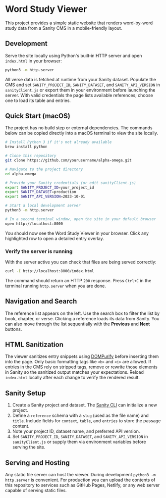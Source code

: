 # Word Study Viewer

This project provides a simple static website that renders word-by-word study data from a Sanity CMS in a mobile-friendly layout.

## Development

Serve the site locally using Python's built‑in HTTP server and open `index.html` in your browser:

```bash
python3 -m http.server
```

All verse data is fetched at runtime from your Sanity dataset. Populate the CMS and set `SANITY_PROJECT_ID`, `SANITY_DATASET`, and `SANITY_API_VERSION` in `sanityClient.js` or export them in your environment before launching the server. With valid credentials the page lists available references; choose one to load its table and entries.

## Quick Start (macOS)

The project has no build step or external dependencies. The commands below can be copied directly into a macOS terminal to view the site locally.

```bash
# Install Python 3 if it's not already available
brew install python

# Clone this repository
git clone https://github.com/yourusername/alpha-omega.git

# Navigate to the project directory
cd alpha-omega

# Provide your Sanity credentials (or edit sanityClient.js)
export SANITY_PROJECT_ID=your_project_id
export SANITY_DATASET=production
export SANITY_API_VERSION=2023-10-01

# Start a local development server
python3 -m http.server

# In a second terminal window, open the site in your default browser
open http://localhost:8000
```

You should now see the Word Study Viewer in your browser. Click any highlighted row to open a detailed entry overlay.

### Verify the server is running

With the server active you can check that files are being served correctly:

```bash
curl -I http://localhost:8000/index.html
```

The command should return an HTTP `200` response. Press `Ctrl+C` in the terminal running `http.server` when you are done.

## Navigation and Search

The reference list appears on the left. Use the search box to filter the list by book, chapter, or verse. Clicking a reference loads its data from Sanity. You can also move through the list sequentially with the **Previous** and **Next** buttons.

## HTML Sanitization

The viewer sanitizes entry snippets using [DOMPurify](https://github.com/cure53/DOMPurify) before inserting them into the page. Only basic formatting tags like `<b>` and `<i>` are allowed. If entries in the CMS rely on stripped tags, remove or rewrite those elements in Sanity so the sanitized output matches your expectations. Reload `index.html` locally after each change to verify the rendered result.

## Sanity Setup

1. Create a Sanity project and dataset. The [Sanity CLI](https://www.sanity.io/docs/getting-started) can initialize a new project.
2. Define a `reference` schema with a `slug` (used as the file name) and `title`. Include fields for `context`, `table`, and `entries` to store the passage content.
3. Note your project ID, dataset name, and preferred API version.
4. Set `SANITY_PROJECT_ID`, `SANITY_DATASET`, and `SANITY_API_VERSION` in `sanityClient.js` or supply them via environment variables before serving the site.

## Serving and Hosting

Any static file server can host the viewer. During development `python3 -m http.server` is convenient. For production you can upload the contents of this repository to services such as GitHub Pages, Netlify, or any web server capable of serving static files.
